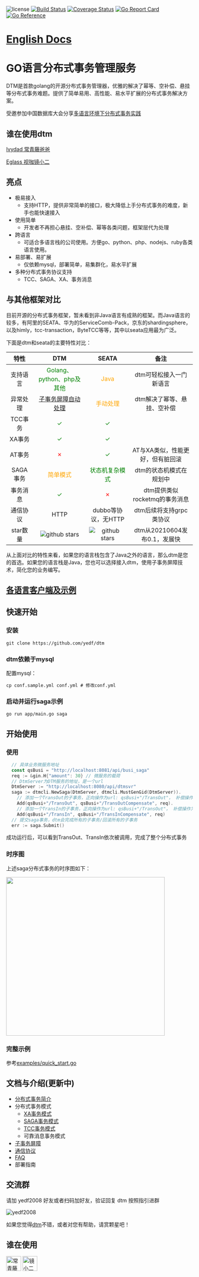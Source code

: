 ![license](https://img.shields.io/github/license/yedf/dtm)
[![Build Status](https://travis-ci.com/yedf/dtm.svg?branch=main)](https://travis-ci.com/yedf/dtm)
[![Coverage Status](https://coveralls.io/repos/github/yedf/dtm/badge.svg?branch=main)](https://coveralls.io/github/yedf/dtm?branch=main)
[![Go Report Card](https://goreportcard.com/badge/github.com/yedf/dtm)](https://goreportcard.com/report/github.com/yedf/dtm)
[![Go Reference](https://pkg.go.dev/badge/github.com/yedf/dtm.svg)](https://pkg.go.dev/github.com/yedf/dtm)

# [English Docs](https://github.com/yedf/dtm/blob/main/README.md)

# GO语言分布式事务管理服务

DTM是首款golang的开源分布式事务管理器，优雅的解决了幂等、空补偿、悬挂等分布式事务难题。提供了简单易用、高性能、易水平扩展的分布式事务解决方案。

受邀参加中国数据库大会分享[多语言环境下分布式事务实践](http://dtcc.it168.com/yicheng.html#b9)

## 谁在使用dtm

[Ivydad 常青藤爸爸](https://ivydad.com)

[Eglass 视咖镜小二](https://epeijing.cn)

## 亮点

* 极易接入
  - 支持HTTP，提供非常简单的接口，极大降低上手分布式事务的难度，新手也能快速接入
* 使用简单
  - 开发者不再担心悬挂、空补偿、幂等各类问题，框架层代为处理
* 跨语言
  - 可适合多语言栈的公司使用。方便go、python、php、nodejs、ruby各类语言使用。
* 易部署、易扩展
  - 仅依赖mysql，部署简单，易集群化，易水平扩展
* 多种分布式事务协议支持
  - TCC、SAGA、XA、事务消息

## 与其他框架对比

目前开源的分布式事务框架，暂未看到非Java语言有成熟的框架。而Java语言的较多，有阿里的SEATA、华为的ServiceComb-Pack，京东的shardingsphere，以及himly，tcc-transaction，ByteTCC等等，其中以seata应用最为广泛。

下面是dtm和seata的主要特性对比：

|  特性| DTM | SEATA |备注|
|:-----:|:----:|:----:|:----:|
| 支持语言 |<span style="color:green">Golang、python、php及其他</span>|<span style="color:orange">Java</span>|dtm可轻松接入一门新语言|
|异常处理| <span style="color:green">[子事务屏障自动处理](https://zhuanlan.zhihu.com/p/388444465)</span>|<span style="color:orange">手动处理</span> |dtm解决了幂等、悬挂、空补偿|
| TCC事务| <span style="color:green">✓</span>|<span style="color:green">✓</span>||
| XA事务|<span style="color:green">✓</span>|<span style="color:green">✓</span>||
|AT事务|<span style="color:red">✗</span>|<span style="color:green">✓</span>|AT与XA类似，性能更好，但有脏回滚|
| SAGA事务 |<span style="color:orange">简单模式</span> |<span style="color:green">状态机复杂模式</span> |dtm的状态机模式在规划中|
|事务消息|<span style="color:green">✓</span>|<span style="color:red">✗</span>|dtm提供类似rocketmq的事务消息|
|通信协议|HTTP|dubbo等协议，无HTTP|dtm后续将支持grpc类协议|
|star数量|<img src="https://img.shields.io/github/stars/yedf/dtm.svg?style=social" alt="github stars"/>|<img src="https://img.shields.io/github/stars/seata/seata.svg?style=social" alt="github stars"/>|dtm从20210604发布0.1，发展快|

从上面对比的特性来看，如果您的语言栈包含了Java之外的语言，那么dtm是您的首选。如果您的语言栈是Java，您也可以选择接入dtm，使用子事务屏障技术，简化您的业务编写。

## [各语言客户端及示例](./doc/sdk.md)

## 快速开始

### 安装

`git clone https://github.com/yedf/dtm`

### dtm依赖于mysql

配置mysql：

`cp conf.sample.yml conf.yml # 修改conf.yml`

### 启动并运行saga示例
`go run app/main.go saga`

## 开始使用

### 使用
``` GO
  // 具体业务微服务地址
  const qsBusi = "http://localhost:8081/api/busi_saga"
  req := &gin.H{"amount": 30} // 微服务的载荷
  // DtmServer为DTM服务的地址，是一个url
  DtmServer := "http://localhost:8080/api/dtmsvr"
  saga := dtmcli.NewSaga(DtmServer, dtmcli.MustGenGid(DtmServer)).
    // 添加一个TransOut的子事务，正向操作为url: qsBusi+"/TransOut"， 补偿操作为url: qsBusi+"/TransOutCompensate"
    Add(qsBusi+"/TransOut", qsBusi+"/TransOutCompensate", req).
    // 添加一个TransIn的子事务，正向操作为url: qsBusi+"/TransOut"， 补偿操作为url: qsBusi+"/TransInCompensate"
    Add(qsBusi+"/TransIn", qsBusi+"/TransInCompensate", req)
  // 提交saga事务，dtm会完成所有的子事务/回滚所有的子事务
  err := saga.Submit()
```

成功运行后，可以看到TransOut、TransIn依次被调用，完成了整个分布式事务

### 时序图

上述saga分布式事务的时序图如下：

<img src="https://pic3.zhimg.com/80/v2-b7d98659093c399e182a0173a8e549ca_1440w.jpg" height=428 />

### 完整示例
参考[examples/quick_start.go](./examples/quick_start.go)

## 文档与介绍(更新中)
  * [分布式事务简介](https://zhuanlan.zhihu.com/p/387487859)
  * 分布式事务模式
    - [XA事务模式](https://zhuanlan.zhihu.com/p/384756957)
    - [SAGA事务模式](https://zhuanlan.zhihu.com/p/385594256)
    - [TCC事务模式](https://zhuanlan.zhihu.com/p/388357329)
    - 可靠消息事务模式
  * [子事务屏障](https://zhuanlan.zhihu.com/p/388444465)
  * [通信协议](./doc/protocol.md)
  * [FAQ](https://github.com/yedf/dtm/issues/1)
  * 部署指南

## 交流群
请加 yedf2008 好友或者扫码加好友，验证回复 dtm 按照指引进群

![yedf2008](http://service.ivydad.com/cover/dubbingb6b5e2c0-2d2a-cd59-f7c5-c6b90aceb6f1.jpeg)

如果您觉得[dtm](https://github.com/yedf/dtm)不错，或者对您有帮助，请赏颗星吧！

## 谁在使用
<div style='vertical-align: middle'>
    <img alt='常青藤爸爸' height='40'  src='https://www.ivydad.com/_nuxt/img/header-logo.2645ad5.png'  /img>
    <img alt='镜小二' height='40'  src='https://img.epeijing.cn/official-website/assets/logo.png'  /img>
</div>
